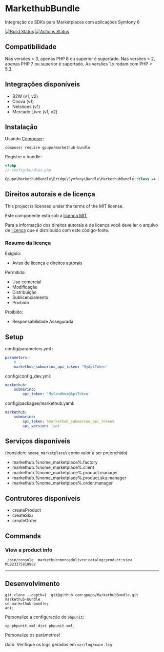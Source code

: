 # MarkethubBundle

Integração de SDKs para Marketplaces com aplicações Symfony 6

[![Build Status](https://secure.travis-ci.org/gpupo/MarkethubBundle.png?branch=main)](http://travis-ci.org/gpupo/MarkethubBundle)
[![Actions Status](https://github.com/gpupo/MarkethubBundle/workflows/CI/badge.svg)](https://github.com/gpupo/MarkethubBundle/actions)

## Compatibilidade

Nas versões > 3, apenas PHP 8 ou superior é suportado.
Nas versões > 2, apenas PHP 7 ou superior é suportado.
As versões 1.x rodam com PHP > 5.3.

## Integrações disponíveis

- B2W (v1, v2)
- Cnova (v1)
- Netshoes (v1)
- Mercado Livre (v1, v2)

## Instalação

Usando [Composer](http://getcomposer.com):

    composer require gpupo/markethub-bundle

Registre o bundle:

```php
<?php
// config/bundles.php

Gpupo\MarkethubBundle\Bridge\Symfony\Bundle\MarkethubBundle::class => ['all' => true],


```

## Direitos autorais e de licença

This project is licensed under the terms of the MIT license.

Este componente está sob a [licença MIT](https://github.com/gpupo/common-sdk/blob/master/LICENSE)

Para a informação dos direitos autorais e de licença você deve ler o arquivo
de [licença](https://github.com/gpupo/common-sdk/blob/master/LICENSE) que é distribuído com este código-fonte.

### Resumo da licença

Exigido:

- Aviso de licença e direitos autorais

Permitido:

- Uso comercial
- Modificação
- Distribuição
- Sublicenciamento
- Proibido

Proibido:

- Responsabilidade Assegurada


## Setup

config/parameters.yml :

```yaml
parameters:
    #...
    markethub_submarino_api_token: 'MyApiToken'
```

config/config_dev.yml:

```yaml
markethub:
    submarino:
        api_token: 'MySandbox@ApiToken'
```

config/packages/markethub.yaml:

```yaml
markethub:
    submarino:
        api_token: %markethub_submarino_api_token%
        api_version: 'api'
```

## Serviços disponíveis

(considere ``%nome_marketplace%`` como valor a ser preenchido)

- markethub.%nome_marketplace%.factory
- markethub.%nome_marketplace%.client
- markethub.%nome_marketplace%.product.manager
- markethub.%nome_marketplace%.product.sku.manager
- markethub.%nome_marketplace%.order.manager

## Contrutores disponíveis

- createProduct
- createSku
- createOrder


## Commands

### View a product info

	./bin/console  markethub:mercadolivre:catalog:product:view MLB23375818902

---

## Desenvolvimento

    git clone --depth=1  git@github.com:gpupo/MarkethubBundle.git markethub-bundle
    cd markethub-bundle;
    ant;

Personalize a configuração do ``phpunit``:

    cp phpunit.xml.dist phpunit.xml;

Personalize os parâmetros!



*Dica*: Verifique os logs gerados em ``var/log/main.log``
